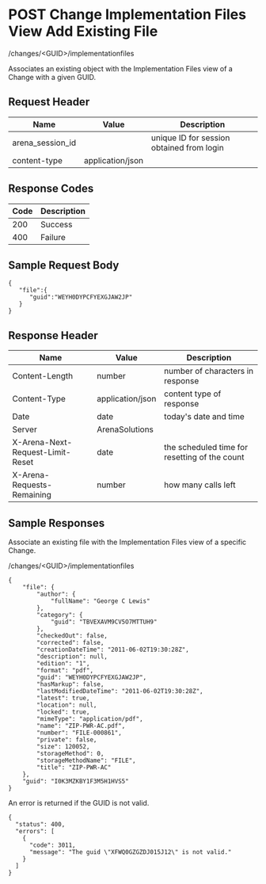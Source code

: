 # POST Change Implementation Files View Add Existing File


/changes/&lt;GUID&gt;/implementationfiles

Associates an existing  object with the Implementation Files view of a  Change with a given GUID.

## Request Header

| Name | Value | Description |
|  --- |  --- |  --- | 
| arena_session_id |   | unique ID for session obtained from login |
| content\-type | application/json |   |

## Response Codes

| Code | Description |
|  --- |  --- | 
| 200 | Success |
| 400 | Failure |

## Sample Request Body


```
{  
   "file":{  
      "guid":"WEYH0DYPCFYEXGJAW2JP"
   }
}
```
## Response Header

| Name | Value | Description |
|  --- |  --- |  --- | 
| Content\-Length | number | number of characters in response |
| Content\-Type | application/json | content type of response |
| Date | date | today's date and time |
| Server | ArenaSolutions |   |
| X\-Arena\-Next\-Request\-Limit\-Reset  | date | the scheduled time for resetting of the count |
| X\-Arena\-Requests\-Remaining  | number | how many calls left |

## Sample Responses
Associate an existing file with the Implementation Files view of a specific Change.



/changes/&lt;GUID&gt;/implementationfiles

```
{
    "file": {
        "author": {
            "fullName": "George C Lewis"
        },
        "category": {
            "guid": "TBVEXAVM9CV5O7MTTUH9"
        },
        "checkedOut": false,
        "corrected": false,
        "creationDateTime": "2011-06-02T19:30:28Z",
        "description": null,
        "edition": "1",
        "format": "pdf",
        "guid": "WEYH0DYPCFYEXGJAW2JP",
        "hasMarkup": false,
        "lastModifiedDateTime": "2011-06-02T19:30:28Z",
        "latest": true,
        "location": null,
        "locked": true,
        "mimeType": "application/pdf",
        "name": "ZIP-PWR-AC.pdf",
        "number": "FILE-000861",
        "private": false,
        "size": 120052,
        "storageMethod": 0,
        "storageMethodName": "FILE",
        "title": "ZIP-PWR-AC"
    },
    "guid": "I0K3MZKBY1F3M5H1HVS5"
}
```
An error is returned if the GUID is not valid.

```
{
  "status": 400,
  "errors": [
    {
      "code": 3011,
      "message": "The guid \"XFWQ0GZGZDJ015J12\" is not valid."
    }
  ]
}
```
